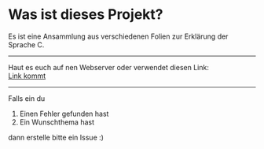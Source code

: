 # Was ist dieses Projekt?

Es ist eine Ansammlung aus verschiedenen Folien zur Erklärung der Sprache C.

---

Haut es euch auf nen Webserver oder verwendet diesen Link:  
[Link kommt](NONE)

---

Falls ein du
1. Einen Fehler gefunden hast
2. Ein Wunschthema hast

dann erstelle bitte ein Issue :)
